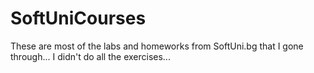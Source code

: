 # SoftUniCourses
These are most of the labs and homeworks from SoftUni.bg that I gone through... I didn't do all the exercises...
